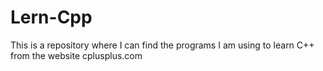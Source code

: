# Lern-Cpp
This is a repository where I can find the programs I am using to learn C++ from the website cplusplus.com 
